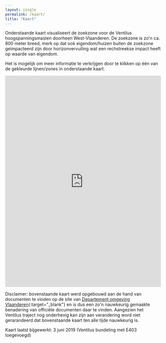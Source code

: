```yaml
---
layout: single
permalink: /kaart/
title: "Kaart"
---
```


Onderstaande kaart visualiseert de zoekzone voor de Ventilus hoogspanningsmasten doorheen West-Vlaanderen.
De zoekzone is zo'n ca. 800 meter breed, merk op dat ook eigendom/huizen buiten de zoekzone geimpacteerd zijn door horizonvervuiling wat een rechstreekse impact heeft op waarde van eigendom.

Het is mogelijk om meer informatie te verkrijgen door te klikken op één van de gekleurde lijnen/zones in onderstaande kaart.

<style>
.responsive-wrap iframe{ max-width: 100%;}
</style>
<div class="responsive-wrap">
<!-- this is the embed code provided by Google -->
  <iframe src="https://www.google.com/maps/d/embed?mid=1acAm1ktQ1nescWKjk0vkdC8VCtviKOhH" frameborder="0" width="1152" height="683" allowfullscreen="true" mozallowfullscreen="true" webkitallowfullscreen="true"></iframe>
<!-- Google embed ends -->
</div>


Disclaimer: bovenstaande kaart werd opgebouwd aan de hand van documenten te vinden op de site van [Departement omgeving Vlaanderen](https://www.ruimtevlaanderen.be/NL/Diensten/GRUPS/GRUPS-Detail/rid/RUP_02000_212_00513_00001){:target="_blank"} en is dus een zo'n nauwkeurig gemaakte benadering van officiële documenten daar te vinden. Aangezien het Ventilus traject nog onderhevig kan zijn aan verandering word niet gerarandeerd dat bovenstaande kaart ten alle tijde nauwkeurig is.

Kaart laatst bijgewerkt: 3 juni 2019 (Ventilus bundeling met E403 toegevoegd)